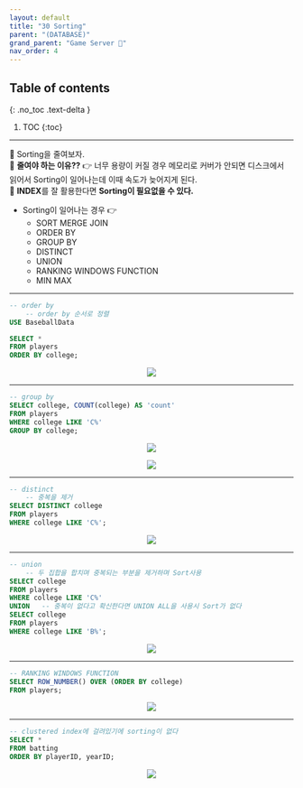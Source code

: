 ```yaml
---
layout: default
title: "30 Sorting"
parent: "(DATABASE)"
grand_parent: "Game Server 👾"
nav_order: 4
---
```


## Table of contents
{: .no_toc .text-delta }

1. TOC
{:toc}

---

🍒 Sorting을 줄여보자.<br>
🍒 **줄여야 하는 이유??** 👉 너무 용량이 커질 경우 메모리로 커버가 안되면 디스크에서 읽어서 Sorting이 일어나는데 이때 속도가 늦어지게 된다.<br>
🍒 **INDEX**를 잘 활용한다면 **Sorting이 필요없을 수 있다.**

* Sorting이 일어나는 경우 👉 
    * SORT MERGE JOIN
    * ORDER BY
    * GROUP BY
    * DISTINCT
    * UNION
    * RANKING WINDOWS FUNCTION
    * MIN MAX

---

```sql
-- order by
    -- order by 순서로 정렬
USE BaseballData

SELECT *
FROM players
ORDER BY college;
```

<p align="center">
  <img src="https://taehyungs-programming-blog.github.io/blog/assets/images/database/basic-30-1.png"/>
</p>

---

```sql
-- group by
SELECT college, COUNT(college) AS 'count'
FROM players
WHERE college LIKE 'C%'
GROUP BY college;
```

<p align="center">
  <img src="https://taehyungs-programming-blog.github.io/blog/assets/images/database/basic-30-2.png"/>
</p>

<p align="center">
  <img src="https://taehyungs-programming-blog.github.io/blog/assets/images/database/basic-30-3.png"/>
</p>

---

```sql
-- distinct
    -- 중복을 제거
SELECT DISTINCT college
FROM players
WHERE college LIKE 'C%';
```

<p align="center">
  <img src="https://taehyungs-programming-blog.github.io/blog/assets/images/database/basic-30-4.png"/>
</p>

---

```sql
-- union
    -- 두 집합을 합치며 중복되는 부분을 제거하며 Sort사용
SELECT college
FROM players
WHERE college LIKE 'C%'
UNION   -- 중복이 없다고 확신한다면 UNION ALL을 사용시 Sort가 없다
SELECT college
FROM players
WHERE college LIKE 'B%';
```

<p align="center">
  <img src="https://taehyungs-programming-blog.github.io/blog/assets/images/database/basic-30-5.png"/>
</p>

---

```sql
-- RANKING WINDOWS FUNCTION
SELECT ROW_NUMBER() OVER (ORDER BY college)
FROM players;
```

<p align="center">
  <img src="https://taehyungs-programming-blog.github.io/blog/assets/images/database/basic-30-6.png"/>
</p>

---

```sql
-- clustered index에 걸려있기에 sorting이 없다
SELECT *
FROM batting
ORDER BY playerID, yearID;
```

<p align="center">
  <img src="https://taehyungs-programming-blog.github.io/blog/assets/images/database/basic-30-7.png"/>
</p>

